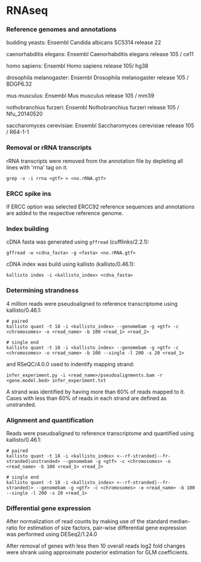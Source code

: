 # RNAseq

### Reference genomes and annotations

budding yeasts: Ensembl Candida albicans SC5314 release 22

caenorhabditis elegans: Ensembl Caenorhabditis elegans release 105 / ce11

homo sapiens: Ensembl Homo sapiens release 105/ hg38

drosophila melanogaster: Ensembl Drosophila melanogaster release 105 / BDGP6.32

mus musculus: Ensembl Mus musculus release 105 / mm39

nothobranchius furzeri: Ensembl Nothobranchius furzeri release 105 / Nfu_20140520

saccharomyces cerevisiae: Ensembl Saccharomyces cerevisiae release 105 / R64-1-1

### Removal or rRNA transcripts

rRNA transcripts were removed from the annotation file by depleting all lines with 'rrna' tag on it.

```
grep -v -i rrna <gtf> > <no.rRNA.gtf>
```

### ERCC spike ins

If ERCC option was selected ERCC92 reference sequences and annotations are added to the 
respective reference genome.

### Index building

cDNA fasta was generated using `gffread` (cufflinks/2.2.1):

```
gffread -w <cdna_fasta> -g <fasta> <no.rRNA.gtf>
```

cDNA index was build using kallisto (kallisto/0.46.1):

```
kallisto index -i <kallisto_index> <cdna_fasta>
```

### Determining strandness

4 million reads were pseudoaligned to reference transcriptome using kallisto/0.46.1:

```
# paired
kallisto quant -t 18 -i <kallisto_index> --genomebam -g <gtf> -c <chromosomes> -o <read_name> -b 100 <read_1> <read_2>

# single end
kallisto quant -t 18 -i <kallisto_index> --genomebam -g <gtf> -c <chromosomes> -o <read_name> -b 100 --single -l 200 -s 20 <read_1>
```

and RSeQC/4.0.0 used to indentify mapping strand:

```
infer_experiment.py -i <read_name>/pseudoalignments.bam -r <gene.model.bed> infer_experiment.txt
```

A strand was identified by having more than 60% of reads mapped to it. Cases with less than 60% of reads in
each strand are defined as unstranded.

### Alignment and quantification

Reads were pseudoaligned to reference transcriptome and quantified using kallisto/0.46.1:

```
# paired
kallisto quant -t 18 -i <kallisto_index> <--rf-stranded|--fr-stranded|unstranded> --genomebam -g <gtf> -c <chromosomes> -o <read_name> -b 100 <read_1> <read_2>

# single end
kallisto quant -t 18 -i <kallisto_index> <--rf-stranded|--fr-stranded|> --genomebam -g <gtf> -c <chromosomes> -o <read_name> -b 100 --single -l 200 -s 20 <read_1>
```

### Differential gene expression

After normalization of read counts by making use of the standard median-ratio for estimation of size factors, pair-wise differential gene expression was performed using DESeq2/1.24.0 

After removal of genes with less then 10 overall reads log2 fold changes were shrank using 
approximate posterior estimation for GLM coefficients.